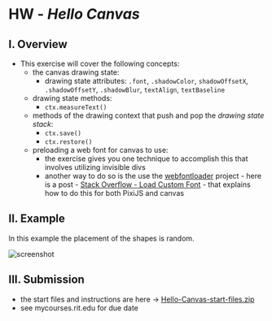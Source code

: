 # HW - *Hello Canvas*

## I. Overview

- This exercise will cover the following concepts:
  - the canvas drawing state:
    - drawing state attributes: `.font`, `.shadowColor`, `shadowOffsetX`, `.shadowOffsetY`, `.shadowBlur`, `textAlign`, `textBaseline`
  - drawing state methods:
    - `ctx.measureText()`
  - methods of the drawing context that push and pop the *drawing state stack*:
    - `ctx.save()`
    - `ctx.restore()`
  - preloading a web font for canvas to use:
    - the exercise gives you one technique to accomplish this that involves utilizing invisible divs
    - another way to do so is the use the [webfontloader](https://github.com/typekit/webfontloader) project - here is a post - [Stack Overflow - Load Custom Font](https://stackoverflow.com/questions/46218500/pixijs-load-custom-font/47299469#47299469) - that explains how to do this for both PixiJS and canvas
  
## II. Example

In this example the placement of the shapes is random.

![screenshot](https://github.com/tonethar/IGME-330-Master/raw/master/notes/_images/HW-hello-canvas-done.jpg)

## III. Submission

- the start files and instructions are here -> [Hello-Canvas-start-files.zip](https://github.com/tonethar/IGME-330-Master/blob/master/notes/_files/Hello-Canvas-start-files.zip)
- see mycourses.rit.edu for due date
